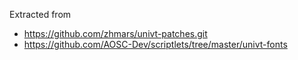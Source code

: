 Extracted from
* https://github.com/zhmars/univt-patches.git
* https://github.com/AOSC-Dev/scriptlets/tree/master/univt-fonts
